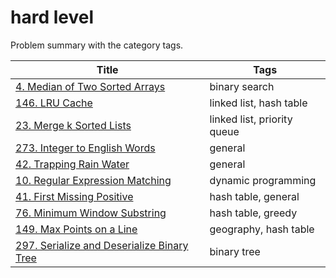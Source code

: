 # hard level

Problem summary with the category tags.

| Title | Tags |
| ----- | ---- |
| [4. Median of Two Sorted Arrays](https://leetcode.com/problems/median-of-two-sorted-arrays/) | binary search |
| [146. LRU Cache](https://leetcode.com/problems/lru-cache/) | linked list, hash table |
| [23. Merge k Sorted Lists](https://leetcode.com/problems/merge-k-sorted-lists/) | linked list, priority queue |
| [273. Integer to English Words](https://leetcode.com/problems/integer-to-english-words/) | general |
| [42. Trapping Rain Water](https://leetcode.com/problems/trapping-rain-water/) | general |
| [10. Regular Expression Matching](https://leetcode.com/problems/regular-expression-matching/) | dynamic programming |
| [41. First Missing Positive](https://leetcode.com/problems/first-missing-positive/) | hash table, general |
| [76. Minimum Window Substring](https://leetcode.com/problems/minimum-window-substring/) | hash table, greedy |
| [149. Max Points on a Line](https://leetcode.com/problems/max-points-on-a-line/) | geography, hash table |
| [297. Serialize and Deserialize Binary Tree](https://leetcode.com/problems/serialize-and-deserialize-binary-tree/) | binary tree |
